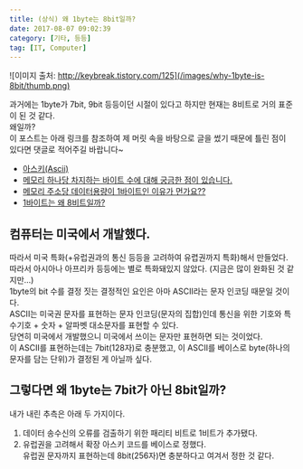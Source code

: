 ```yaml
---
title: (상식) 왜 1byte는 8bit일까?
date: 2017-08-07 09:02:39
category: [기타, 등등]
tag: [IT, Computer]
---
```

![이미지 출처: http://keybreak.tistory.com/125](/images/why-1byte-is-8bit/thumb.png)  

과거에는 1byte가 7bit, 9bit 등등이던 시절이 있다고 하지만 현재는 8비트로 거의 표준이 된 것 같다.  
왜일까?  
이 포스트는 아래 링크를 참조하여 제 머릿 속을 바탕으로 글을 썼기 때문에 틀린 점이 있다면 댓글로 적어주길 바랍니다~

* [아스키(Ascii)](http://air802.tistory.com/72)  
* [메모리 하나당 차지하는 바이트 수에 대해 궁금한 점이 있습니다.](https://kldp.org/node/153459)  
* [메모리 주소당 데이터용량이 1바이트인 이유가 먼가요??](https://kldp.org/node/149091)  
* [1바이트는 왜 8비트일까?](http://zepeh.tistory.com/313)  

## 컴퓨터는 미국에서 개발했다.
따라서 미국 특화(+유럽권과의 통신 등등을 고려하여 유렵권까지 특화)해서 만들었다.  
따라서 아시아나 아프리카 등등에는 별로 특화돼있지 않았다. (지금은 많이 완화된 것 같지만...)  
1byte의 bit 수를 결정 짓는 결정적인 요인은 아마 ASCII라는 문자 인코딩 때문일 것이다.  
ASCII는 미국권 문자를 표현하는 문자 인코딩(문자의 집합)인데 통신을 위한 기호와 특수기호 + 숫자 + 알파벳 대소문자를 표현할 수 있다.  
당연히 미국에서 개발했으니 미국에서 쓰이는 문자만 표현하면 되는 것이었다.  
이 ASCII를 표현하는데는 7bit(128자)로 충분했고, 이 ASCII를 베이스로 byte(하나의 문자를 담는 단위)가 결정된 게 아닐까 싶다.  

## 그렇다면 왜 1byte는 7bit가 아닌 8bit일까?
내가 내린 추측은 아래 두 가지이다.  
1. 데이터 송수신의 오류를 검출하기 위한 패리티 비트로 1비트가 추가됐다.  
2. 유럽권을 고려해서 확장 아스키 코드를 베이스로 정했다.  
유럽권 문자까지 표현하는데 8bit(256자)면 충분하다고 여겨서 정한 것 같다.